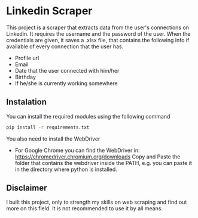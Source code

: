 # Linkedin Scraper

This project is a scraper that extracts data from the user's connections on Linkedin. It requires the username and the password of the user.
When the credentials are given, it saves a .xlsx file, that contains the following info if available of every connection that the user has.

- Profile url 
- Email
- Date that the user connected with him/her
- Birthday
- If he/she is currently working somewhere

## Instalation

You can install the required modules using the following command

```bash
pip install -r requirements.txt
```

You also need to install the WebDriver

- For Google Chrome you can find the WebDriver in: https://chromedriver.chromium.org/downloads
Copy and Paste the folder that contains the webdriver inside the PATH, e.g. you can paste it in the directory where python is installed.

## Disclaimer

I built this project, only to strength my skills on web scraping and find out more on this field. It is not recommended to use it by all means. 